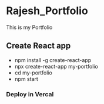 # Rajesh_Portfolio
This is my Portfolio
<h2>Create React app</h2>
<ul>
  <li>npm install -g create-react-app </li>
  <li>npx create-react-app my-portfolio</li>
  <li>cd my-portfolio</li>
  <li>npm start</li>
</ul>
<h3>Deploy in Vercal</h3>
<!-- <a href = "https://rajesh-portfolio-omega.vercel.app/">Live Now</a> -->
